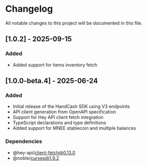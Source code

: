 # Changelog

All notable changes to this project will be documented in this file.

## [1.0.2] - 2025-09-15

### Added
- Added support for items inventory fetch

## [1.0.0-beta.4] - 2025-06-24

### Added
- Initial release of the HandCash SDK using V3 endpoints
- API client generation from OpenAPI specification
- Support for Hey API client fetch integration
- TypeScript declarations and type definitions
- Added support for MNEE stablecoin and multiple balances

### Dependencies
- @hey-api/client-fetch@0.13.0
- @noble/curves@1.9.2
